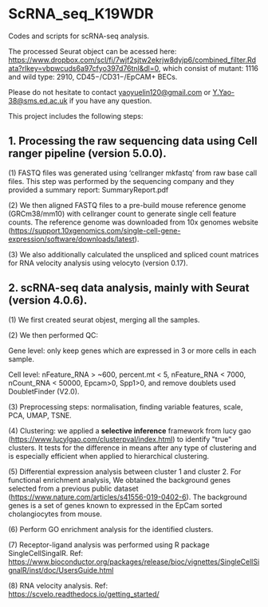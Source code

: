 # ScRNA_seq_K19WDR
Codes and scripts for scRNA-seq analysis. 

The processed Seurat object can be acessed here: https://www.dropbox.com/scl/fi/7wjf2sjtw2ekrjw8dyjp6/combined_filter.Rdata?rlkey=vbpwcuds6a97cfyo397d76tnl&dl=0, which consist of mutant: 1116 and wild type: 2910, CD45−/CD31−/EpCAM+ BECs.

Please do not hesitate to contact yaoyuelin120@gmail.com or Y.Yao-38@sms.ed.ac.uk if you have any question.

This project includes the following steps:

## 1. Processing the raw sequencing data using Cell ranger pipeline (version 5.0.0). 
(1) FASTQ files was generated using ‘cellranger mkfastq’ from raw base call files. This step was performed by the sequencing company and they provided a summary report: SummaryReport.pdf

(2) We then aligned FASTQ files to a pre-build mouse reference genome (GRCm38/mm10) with cellranger count to generate single cell feature counts. The reference genome was downloaded from 10x genomes website (https://support.10xgenomics.com/single-cell-gene-expression/software/downloads/latest). 


(3) We also additionally calculated the unspliced and spliced count matrices for RNA velocity analysis using velocyto (version 0.17). 


## 2. scRNA-seq data analysis, mainly with Seurat (version 4.0.6). 

(1) We first created seurat objest, merging all the samples. 

(2) We then performed QC:
  
  Gene level: only keep genes which are expressed in 3 or more cells in each sample.
  
  Cell level: nFeature_RNA > ~600, percent.mt < 5, nFeature_RNA < 7000, nCount_RNA < 50000, Epcam>0, Spp1>0, and remove doublets used DoubletFinder (V2.0).

(3) Preprocessing steps: normalisation, finding variable features, scale, PCA, UMAP, TSNE. 

(4) Clustering: we applied a **selective inference** framework from lucy gao (https://www.lucylgao.com/clusterpval/index.html) to identify "true" 
clusters. It tests for the difference in means after any type of clustering and is especially efficient when applied to hierarchical clustering. 

(5) Differential expression analysis between cluster 1 and cluster 2. For functional enrichment analysis, We obtained the background genes selected from a previous public dataset (https://www.nature.com/articles/s41556-019-0402-6). The background genes is a set of genes known to expressed in the EpCam sorted cholangiocytes from mouse.

(6) Perform GO enrichment analysis for the identified clusters. 

(7) Receptor-ligand analysis was performed using R package SingleCellSingalR. Ref: https://www.bioconductor.org/packages/release/bioc/vignettes/SingleCellSignalR/inst/doc/UsersGuide.html

(8) RNA velocity analysis. Ref: https://scvelo.readthedocs.io/getting_started/
